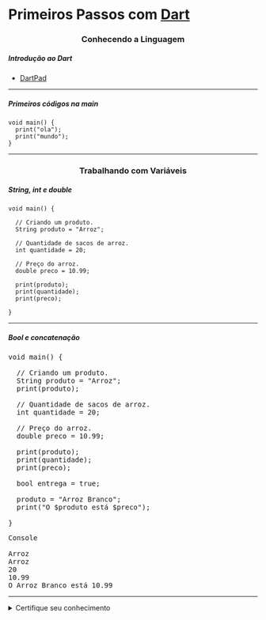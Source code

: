 <h1 align="left">
  Primeiros Passos com <a href="https://dart.dev/">Dart</a>
</h1>

<h3 align="center">Conhecendo a Linguagem</h3>

<h5 align="left">Introdução ao Dart</h5>

<ul>
  <li><a href="https://dartpad.dev/?">DartPad</a></li>
</ul>

<hr />

<h5 align="left">Primeiros códigos na main</h5>

```
void main() {
  print("ola");
  print("mundo");
}
```

<hr />

<h3 align="center">Trabalhando com Variáveis</h3>

<h5 align="left">String, int e double</h5>

```
void main() {
  
  // Criando um produto.
  String produto = "Arroz";
  
  // Quantidade de sacos de arroz.
  int quantidade = 20;
  
  // Preço do arroz.
  double preco = 10.99;
  
  print(produto);
  print(quantidade);
  print(preco);
  
}
```

<hr />

<h5 align="left">Bool e concatenação</h5>

<pre>
void main() {
  
  // Criando um produto.
  String produto = "Arroz";
  print(produto);
  
  // Quantidade de sacos de arroz.
  int quantidade = 20;
  
  // Preço do arroz.
  double preco = 10.99;
  
  print(produto);
  print(quantidade);
  print(preco);
  
  bool entrega = true;
  
  produto = "Arroz Branco";
  print("O $produto está $preco");
  
}
</pre>

<pre>
Console

Arroz
Arroz
20
10.99
O Arroz Branco está 10.99
</pre>

<hr />

<details>
    <summary>Certifique seu conhecimento</summary>

<h1 align="center">Certifique seu conhecimento</h1>

<p align="left">
  &nbsp;&nbsp;&nbsp;&nbsp;&nbsp;<strong>O operador ++, tem por objetivo:
</strong><br />
  &nbsp;&nbsp;&nbsp;&nbsp;&nbsp;Incrementar em um o valor de uma variável ou expressão.
 <br />
  
  &nbsp;&nbsp;&nbsp;&nbsp;&nbsp;<strong>Qual das seguintes linhas não é permitido por Dart?
</strong><br />
  &nbsp;&nbsp;&nbsp;&nbsp;&nbsp;bool entrega = 1;
 <br />
  
  &nbsp;&nbsp;&nbsp;&nbsp;&nbsp;<strong>Qual dessas operações nos mostrará um erro?
</strong><br />
  &nbsp;&nbsp;&nbsp;&nbsp;&nbsp;int valor1 = 10; double valor2 = 20; int valor3 = valor1* valor2;
 <br />
  
  &nbsp;&nbsp;&nbsp;&nbsp;&nbsp;<strong>O operador  ==, tem por objetivo:
</strong><br />
  &nbsp;&nbsp;&nbsp;&nbsp;&nbsp;Comparar o valor de duas expressões e retornar um valor lógico dessa comparação em formato bool, verdadeiro ou falso.
 <br />
  
  &nbsp;&nbsp;&nbsp;&nbsp;&nbsp;<strong>Qual a maneira correta de declarar a variavel Produto, que é do tipo String em Dart?
</strong><br />
  &nbsp;&nbsp;&nbsp;&nbsp;&nbsp;String Produto;
 <br />

</p>

</details>